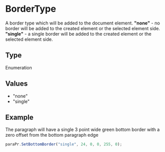 # BorderType

A border type which will be added to the document element.
**"none"** - no border will be added to the created element or the selected element side.
**"single"** - a single border will be added to the created element or the selected element side.

## Type

Enumeration

## Values

- "none"
- "single"


## Example

The paragraph will have a single 3 point wide green bottom border with a zero offset from the bottom paragraph edge

```javascript
paraPr.SetBottomBorder("single", 24, 0, 0, 255, 0);
```

